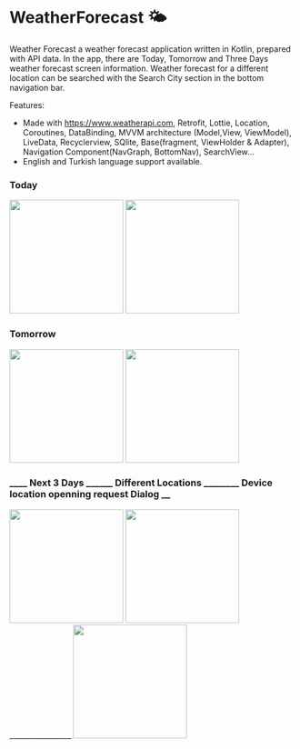 # WeatherForecast 🌤️

Weather Forecast a weather forecast application written in Kotlin, prepared with API data. In the app, there are Today, Tomorrow and Three Days weather forecast screen information. Weather forecast for a different location can be searched with the Search City section in the bottom navigation bar.

Features:
* Made with https://www.weatherapi.com, Retrofit, Lottie, Location, Coroutines, DataBinding, MVVM architecture (Model,View, ViewModel), LiveData, Recyclerview, SQlite, Base(fragment, ViewHolder & Adapter), Navigation Component(NavGraph, BottomNav), SearchView...
* English and Turkish language support available.

### Today 


<img width="200" src="https://github.com/busramacak/WeatherForecast/assets/115944594/c628c770-ac98-4be9-93d1-5edeac381557" />

<img width="200" src="https://github.com/busramacak/WeatherForecast/assets/115944594/c353c051-e66b-4cd1-8df5-e3a254b2441c" />

### Tomorrow 

<img width="200" src="https://github.com/busramacak/WeatherForecast/assets/115944594/146b9c15-ffe8-41b6-8d6a-554e986bc637" />

<img width="200" src="https://github.com/busramacak/WeatherForecast/assets/115944594/a11805e8-50ee-4c02-b8ac-b47f841d9b0c" />

### ____ Next 3 Days ______ Different Locations ________ Device location openning request Dialog __

<img width="200" src="https://github.com/busramacak/WeatherForecast/assets/115944594/1e797fc6-d6ac-473e-bab4-506dce939384" />

<img width="200" src="https://github.com/busramacak/WeatherForecast/assets/115944594/2b4307b7-bb29-46be-93e8-74a5d88f2054" />
_________________
<img width="200" src="https://github.com/busramacak/WeatherForecast/assets/115944594/58170be6-f558-43f3-ad2d-bbdc04e58cd7" />



